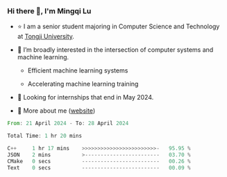 ### Hi there 👋, I'm Mingqi Lu

- :star: I am a senior student majoring in Computer Science and Technology at [Tongji University](https://en.tongji.edu.cn/p/#/).

- :thinking: I’m broadly interested in the intersection of computer systems and machine learning.

  - Efficient machine learning systems

  - Accelerating machine learning training

- :seedling: Looking for internships that end in May 2024.

- 💬 More about me ([website](https://lmqqqqqq.github.io/))

<!--START_SECTION:waka-->

```rust
From: 21 April 2024 - To: 28 April 2024

Total Time: 1 hr 20 mins

C++     1 hr 17 mins    >>>>>>>>>>>>>>>>>>>>>>>>-   95.95 %
JSON    2 mins          >------------------------   03.70 %
CMake   0 secs          -------------------------   00.26 %
Text    0 secs          -------------------------   00.09 %
```

<!--END_SECTION:waka-->

